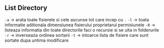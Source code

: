 ## List Directory
`-a` → arata toate fisierele si cele ascunse tot care incep cu `.`
`-l` → toata informatie aditionala dimensiunea fisierului proprietarul permisiunele
`-R` → listeaza informatia din toate directorile faci o recursie si se uita in folderurile
`-r` → inverseaza ordinea sortarii
`-t` → intoarce lista de fisiere care sunt sortate dupa untima modificare